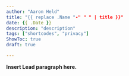 ```yaml
---
author: "Aaron Held"
title: "{{ replace .Name "-" " " | title }}"
date: {{ .Date }}
description: "description"
tags: ["shortcodes", "privacy"]
ShowToc: true
draft: true

---
```


**Insert Lead paragraph here.**